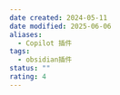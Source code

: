 ```yaml
---
date created: 2024-05-11
date modified: 2025-06-06
aliases:
  - Copilot 插件
tags:
  - obsidian插件
status: ""
rating: 4
---
```

